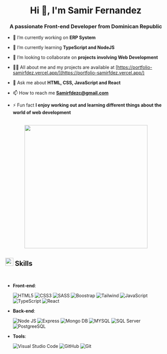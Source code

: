 <h1 align="center">Hi 👋, I'm Samir Fernandez</h1>
<h3 align="center">A passionate Front-end Developer from Dominican Republic</h3>

- 🔭 I’m currently working on **ERP System**

- 🌱 I’m currently learning **TypeScript and NodeJS**

- 👯 I’m looking to collaborate on **projects involving Web Development**

- 👨‍💻 All about me and my projects are available at [https://portfolio-samirfdez.vercel.app/](https://portfolio-samirfdez.vercel.app/)

- 💬 Ask me about **HTML, CSS, JavaScript and React**

- 📫 How to reach me **Samirfdezc@gmail.com**

- ⚡ Fun fact **I enjoy working out and learning different things about the world of web development**

<p align="center">
  <br/>
   <img width="385px" src="https://github-readme-stats.anuraghazra1.vercel.app/api/top-langs/?username=SamirFdez&layout=compact&theme=onedark" />
</p>

## <img src="https://media2.giphy.com/media/QssGEmpkyEOhBCb7e1/giphy.gif?cid=ecf05e47a0n3gi1bfqntqmob8g9aid1oyj2wr3ds3mg700bl&rid=giphy.gif" width ="25"><b> Skills</b>
<br>

- **Front-end**:
  <br>
  
   ![HTML5](https://img.shields.io/badge/HTML5%20-%23E34F26.svg?style=for-the-badge&logo=html5&logoColor=white)
   ![CSS3](https://img.shields.io/badge/CSS%20-%231572B6.svg?style=for-the-badge&logo=css3&logoColor=white)
   ![SASS](https://img.shields.io/badge/Sass-CC6699?style=for-the-badge&logo=sass&logoColor=white)
   ![Boostrap](https://img.shields.io/badge/Bootstrap-563D7C?style=for-the-badge&logo=bootstrap&logoColor=white)
   ![Tailwind](https://img.shields.io/badge/Tailwind_CSS-38B2AC?style=for-the-badge&logo=tailwind-css&logoColor=white)
   ![JavaScript](https://img.shields.io/badge/JavaScript%20-%23F7DF1E.svg?style=for-the-badge&logo=javascript&logoColor=black)
   ![TypeScript](https://img.shields.io/badge/TypeScript-007ACC?style=for-the-badge&logo=typescript&logoColor=white)
   ![React](https://img.shields.io/badge/React%20-%2320232a.svg?style=for-the-badge&logo=react&logoColor=%2361DAFB)

- **Back-end**:
  <br>
  
   ![Node JS](https://img.shields.io/badge/Node.js-43853D?style=for-the-badge&logo=node.js&logoColor=white)
   ![Express](https://img.shields.io/badge/Express.js-404D59?style=for-the-badge)
   ![Mongo DB](https://img.shields.io/badge/MongoDB-4EA94B?style=for-the-badge&logo=mongodb&logoColor=white)
   ![MYSQL](https://img.shields.io/badge/MySQL-005C84?style=for-the-badge&logo=mysql&logoColor=white)
   ![SQL Server](https://img.shields.io/badge/Microsoft_SQL_Server-CC2927?style=for-the-badge&logo=microsoft-sql-server&logoColor=white)
   ![PostgreeSQL](https://img.shields.io/badge/PostgreSQL-316192?style=for-the-badge&logo=postgresql&logoColor=white)

- **Tools**:
  <br>

    ![Visual Studio Code](https://img.shields.io/badge/Visual%20Studio%20Code-0078d7.svg?style=for-the-badge&logo=visual-studio-code&logoColor=white)
    ![GitHub](https://img.shields.io/badge/github-%23121011.svg?style=for-the-badge&logo=github&logoColor=white)
    ![Git](https://img.shields.io/badge/git-%23F05033.svg?style=for-the-badge&logo=git&logoColor=white)

<!--

**SamirFdez/SamirFdez** is a ✨ _special_ ✨ repository because its `README.md` (this file) appears on your GitHub profile.

Here are some ideas to get you started:

- 🔭 I’m currently working on ...
- 🌱 I’m currently learning ...
- 👯 I’m looking to collaborate on ...
- 🤔 I’m looking for help with ...
- 💬 Ask me about ...
- 📫 How to reach me: ...
- 😄 Pronouns: ...
- ⚡ Fun fact: ...
-->
